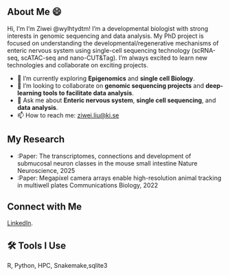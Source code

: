 

## About Me :smile:
Hi, I’m I’m Ziwei @wylhtydtm! I’m a developmental biologist with strong interests in genomic sequencing and data analysis. My PhD project is focused on understanding the developmental/regenerative mechanisms of enteric nervous system using single-cell sequencing technology (scRNA-seq, scATAC-seq and nano-CUT&Tag). I’m always excited to learn new technologies and collaborate on exciting projects.

- :seedling: I’m currently exploring **Epigenomics** and **single cell Biology**.
- :handshake: I’m looking to collaborate on **genomic sequencing projects** and **deep-learning tools to facilitate data analysis**.
- :speech_balloon: Ask me about **Enteric nervous system**, **single cell sequencing**, and **data analysis**.
- :mailbox: How to reach me: [ziwei.liu@ki.se](ziwei.liu@ki.se)

## My Research 
- :Paper: The transcriptomes, connections and development of submucosal neuron classes in the mouse small intestine Nature Neuroscience, 2025
- :Paper: Megapixel camera arrays enable high-resolution animal tracking in multiwell plates Communications Biology, 2022

## Connect with Me
[LinkedIn](https://www.linkedin.com/in/zcbtzwl).

## :hammer_and_wrench: Tools I Use
R, Python, HPC, Snakemake,sqlite3
